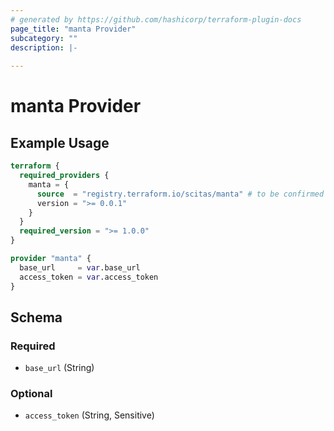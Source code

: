 ```yaml
---
# generated by https://github.com/hashicorp/terraform-plugin-docs
page_title: "manta Provider"
subcategory: ""
description: |-
  
---
```


# manta Provider



## Example Usage

```terraform
terraform {
  required_providers {
    manta = {
      source  = "registry.terraform.io/scitas/manta" # to be confirmed
      version = ">= 0.0.1"
    }
  }
  required_version = ">= 1.0.0"
}

provider "manta" {
  base_url     = var.base_url
  access_token = var.access_token
}
```

<!-- schema generated by tfplugindocs -->
## Schema

### Required

- `base_url` (String)

### Optional

- `access_token` (String, Sensitive)
